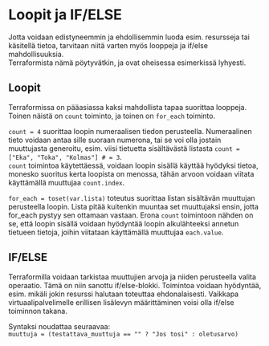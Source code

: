 # Loopit ja IF/ELSE

Jotta voidaan edistyneemmin ja ehdollisemmin luoda esim. resursseja tai käsitellä tietoa, tarvitaan niitä varten myös looppeja ja if/else mahdollisuuksia.  
Terraformista nämä pöytyvätkin, ja ovat oheisessa esimerkissä lyhyesti.  

## Loopit
Terraformissa on pääasiassa kaksi mahdollista tapaa suorittaa looppeja.  
Toinen näistä on `count` toiminto, ja toinen on `for_each` toiminto.  

`count = 4` suorittaa loopin numeraalisen tiedon perusteella. Numeraalinen tieto voidaan antaa sille suoraan numerona, tai se voi olla jostain muuttujasta generoitu, esim. viisi tietuetta sisältävästä listasta `count = ["Eka", "Toka", "Kolmas"] # = 3`.  
`count` toimintoa käytettäessä, voidaan loopin sisällä käyttää hyödyksi tietoa, monesko suoritus kerta loopista on menossa, tähän arvoon voidaan viitata käyttämällä muuttujaa `count.index`.

`for_each = toset(var.lista)` toteutus suorittaa listan sisältävän muuttujan perusteella loopin. Lista pitää kuitenkin muuntaa set muuttujaksi ensin, jotta for_each pystyy sen ottamaan vastaan. Erona `count` toimintoon nähden on se, että loopin sisällä voidaan hyödyntää loopin alkulähteeksi annetun tietueen tietoja, joihin viitataan käyttämällä muuttujaa `each.value`.

## IF/ELSE

Terraformilla voidaan tarkistaa muuttujien arvoja ja niiden perusteella valita operaatio. Tämä on niin sanottu if/else-blokki.
Toimintoa voidaan hyödyntää, esim. mikäli jokin resurssi halutaan toteuttaa ehdonalaisesti. Vaikkapa virtuaalipalvelimelle erillisen lisälevyn määrittäminen voisi olla if/else toiminnon takana.

Syntaksi noudattaa seuraavaa:  
`muuttuja = (testattava_muuttuja == "" ? "Jos tosi" : oletusarvo)`
